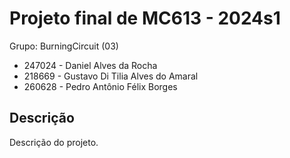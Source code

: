 # Projeto final de MC613 - 2024s1

Grupo: BurningCircuit (03)

- 247024 - Daniel Alves da Rocha
- 218669 - Gustavo Di Tilia Alves do Amaral
- 260628 - Pedro Antônio Félix Borges 

## Descrição

Descrição do projeto.
